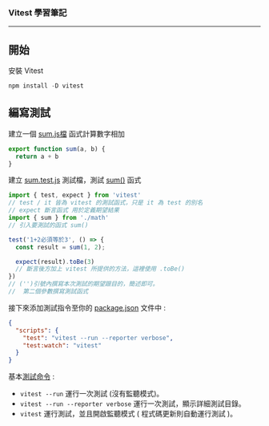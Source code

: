 ### Vitest 學習筆記
---


## 開始

安裝 Vitest

```js
npm install -D vitest
```

## 編寫測試

建立一個 [sum.js檔]() 函式計算數字相加

```js
export function sum(a, b) {
  return a + b
}
```

建立 [sum.test.js]() 測試檔，測試 [sum()]() 函式

```js
import { test, expect } from 'vitest'
// test / it 皆為 vitest 的測試函式，只是 it 為 test 的別名
// expect 斷言函式 用於定義期望結果
import { sum } from './math'
// 引入要測試的函式 sum()

test('1+2必須等於3', () => {
  const result = sum(1, 2);

  expect(result).toBe(3)
  // 斷言後方加上 vitest 所提供的方法，這裡使用 .toBe()
})
// ('')引號內撰寫本次測試的期望跟目的，簡述即可。
//  第二個參數撰寫測試函式
```

接下來添加測試指令至你的 [package.json]() 文件中 :

```json
{
  "scripts": {
    "test": "vitest --run --reporter verbose",
    "test:watch": "vitest"
  }
}
```

基本[測試命令](https://cn.vitest.dev/guide/cli.html#vitest-run) : 

 - ```vitest --run``` 運行一次測試 (沒有監聽模式)。
 - ```vitest --run --reporter verbose``` 運行一次測試，顯示詳細測試目錄。
 - ```vitest``` 運行測試，並且開啟監聽模式 ( 程式碼更新則自動運行測試 )。